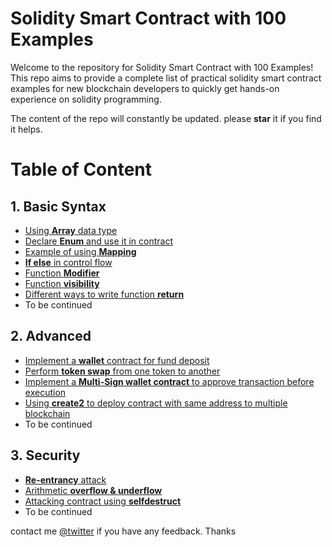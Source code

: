 # Solidity Smart Contract with 100 Examples

Welcome to the repository for Solidity Smart Contract with 100 Examples! This repo aims to provide a complete list of practical solidity smart contract examples for new blockchain developers to quickly get hands-on experience on solidity programming.

The content of the repo will constantly be updated. please **star** it if you find it helps.

# Table of Content

## 1. Basic Syntax
  - [Using **Array** data type](https://github.com/codeforests/Solidity-100-Examples/blob/master/Array.sol)
  - [Declare **Enum** and use it in contract](https://github.com/codeforests/Solidity-100-Examples/blob/master/Enum.sol)
  - [Example of using **Mapping**](https://github.com/codeforests/Solidity-100-Examples/blob/master/Mapping.sol)
  - [**If else** in control flow](https://github.com/codeforests/Solidity-100-Examples/blob/master/If.sol)
  - [Function **Modifier**](https://github.com/codeforests/Solidity-100-Examples/blob/master/Modifier.sol)
  - [Function **visibility**](https://github.com/codeforests/Solidity-100-Examples/blob/master/Visibility.sol)
  - [Different ways to write function **return**](https://github.com/codeforests/Solidity-100-Examples/blob/master/Functions.sol)
  - To be continued
  
## 2. Advanced
  - [Implement a **wallet** contract for fund deposit](https://github.com/codeforests/Solidity-100-Examples/blob/master/Advanced/wallet.sol)
  - [Perform **token swap** from one token to another](https://github.com/codeforests/Solidity-100-Examples/blob/master/Advanced/tokenswap.sol)
  - [Implement a **Multi-Sign wallet contract** to approve transaction before execution](https://github.com/codeforests/Solidity-100-Examples/blob/master/Advanced/multisigwallet.sol)
  - [Using **create2** to deploy contract with same address to multiple blockchain](https://github.com/codeforests/Solidity-100-Examples/blob/master/Advanced/create2.sol)
  - To be continued
  
## 3. Security
  - [**Re-entrancy** attack](https://github.com/codeforests/Solidity-100-Examples/blob/master/Security/ReEntrancy.sol)
  - [Arithmetic **overflow & underflow**](https://github.com/codeforests/Solidity-100-Examples/blob/master/Security/Overflow.sol)
  - [Attacking contract using **selfdestruct**](https://github.com/codeforests/Solidity-100-Examples/blob/master/Security/SelfDestruction.sol)
  - To be continued

contact me [@twitter](https://twitter.com/_0xken) if you have any feedback. Thanks


